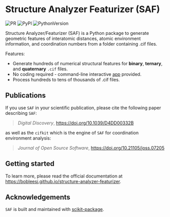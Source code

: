 # Structure Analyzer Featurizer (SAF)

![PR](https://img.shields.io/badge/PR-Welcome-29ab47ff)
![PyPI](https://img.shields.io/pypi/v/structure-analyzer-featurizer)
![PythonVersion](https://img.shields.io/pypi/pyversions/structure-analyzer-featurizer)

Structure Analyzer/Featurizer (SAF) is a Python package to generate geometric features of interatomic distances, atomic environment information, and coordination numbers from a folder containing .cif files.

Features:

- Generate hundreds of numerical structural features for **binary**, **ternary**, and **quaternary** `.cif` files.
- No coding required - command-line interactive [app](https://github.com/bobleesj/structure-analyzer-featurizer-app) provided.
- Process hundreds to tens of thousands of .cif files.

## Publications

If you use `SAF` in your scientific publication, please cite the following paper describing `SAF`:

> _Digital Discovery_, https://doi.org/10.1039/D4DD00332B

as well as the `cifkit` which is the engine of `SAF` for coordination environment analysis:

> _Journal of Open Source Software_, https://doi.org/10.21105/joss.07205

## Getting started

To learn more, please read the official documentation at https://bobleesj.github.io/structure-analyzer-featurizer.

## Acknowledgements

`SAF` is built and maintained with [scikit-package](https://scikit-package.github.io/scikit-package/).
